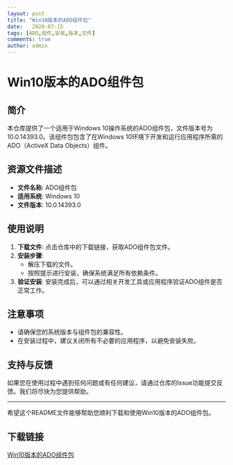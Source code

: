 ```yaml
---
layout: post
title: "Win10版本的ADO组件包"
date:   2020-07-15
tags: [ADO,组件,安装,版本,文件]
comments: true
author: admin
---
```

# Win10版本的ADO组件包

## 简介
本仓库提供了一个适用于Windows 10操作系统的ADO组件包，文件版本号为10.0.14393.0。该组件包包含了在Windows 10环境下开发和运行应用程序所需的ADO（ActiveX Data Objects）组件。

## 资源文件描述
- **文件名称**: ADO组件包
- **适用系统**: Windows 10
- **文件版本**: 10.0.14393.0

## 使用说明
1. **下载文件**: 点击仓库中的下载链接，获取ADO组件包文件。
2. **安装步骤**:
   - 解压下载的文件。
   - 按照提示进行安装，确保系统满足所有依赖条件。
3. **验证安装**: 安装完成后，可以通过相关开发工具或应用程序验证ADO组件是否正常工作。

## 注意事项
- 请确保您的系统版本与组件包的兼容性。
- 在安装过程中，建议关闭所有不必要的应用程序，以避免安装失败。

## 支持与反馈
如果您在使用过程中遇到任何问题或有任何建议，请通过仓库的Issue功能提交反馈。我们将尽快为您提供帮助。

---

希望这个README文件能够帮助您顺利下载和使用Win10版本的ADO组件包。

## 下载链接

[Win10版本的ADO组件包](https://pan.quark.cn/s/2c42911d8b8a)